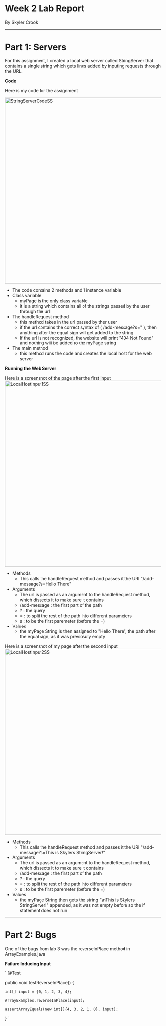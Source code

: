 # Week 2 Lab Report
By Skyler Crook

---

# Part 1: Servers

For this assignment, I created a local web server called StringServer that contains a single string which gets lines added by inputing requests through the URL.

**Code**

Here is my code for the assignment

<img width="600" alt="StringServerCodeSS" src="https://user-images.githubusercontent.com/105748004/214973511-ae0a2b8a-8bca-455e-ac69-24d88d2ecda1.png">

* The code contains 2 methods and 1 instance variable
* Class variable
  * myPage is the only class variable
  * it is a string which contains all of the strings passed by the user through the url
* The handleRequest method
  * this method takes in the url passed by ther user
  * if the url contains the correct syntax of ( /add-message?s=" ), then anything after the equal sign will get added to the string
  * If the url is not recognized, the website will print "404 Not Found" and nothing will be added to the myPage string
* The main method
  * this method runs the code and creates the local host for the web server

**Running the Web Server**

Here is a screenshot of the page after the first input
<img width="600" alt="LocalHostInput1SS" src="https://user-images.githubusercontent.com/105748004/214971367-dfdd20e2-6524-43c5-be85-1c699d004580.png">

* Methods
  * This calls the handleRequest method and passes it the URI "/add-message?s=Hello There"
* Arguments
  * The url is passed as an argument to the handleRequest method, which dissects it to make sure it contains
  * /add-message : the first part of the path
  * ? : the query
  * = : to split the rest of the path into different parameters
  * s : to be the first paremeter (before the =)
* Values
  * the myPage String is then assigned to "Hello There", the path after the equal sign, as it was previosuly empty


Here is a screenshot of my page after the second input
<img width="600" alt="LocalHostInput2SS" src="https://user-images.githubusercontent.com/105748004/214971380-8fd35566-ddb8-4da6-94a7-07fb95e56c87.png">

* Methods
  * This calls the handleRequest method and passes it the URI "/add-message?s=This is Skylers StringServer!"
* Arguments
  * The url is passed as an argument to the handleRequest method, which dissects it to make sure it contains
  * /add-message : the first part of the path
  * ? : the query
  * = : to split the rest of the path into different parameters
  * s : to be the first paremeter (before the =)
* Values
  * the myPage String then gets the string "\nThis is Skylers StringServer!" appended, as it was not empty before so the if statement does not run

---

# Part 2: Bugs

One of the bugs from lab 3 was the reverseInPlace method in ArrayExamples.java

**Failure Inducing Input**

`
@Test

public void testReverseInPlace() {

	int[] input = {0, 1, 2, 3, 4};
	
	ArrayExamples.reverseInPlace(input);
	
	assertArrayEquals(new int[]{4, 3, 2, 1, 0}, input);
	
}
`






